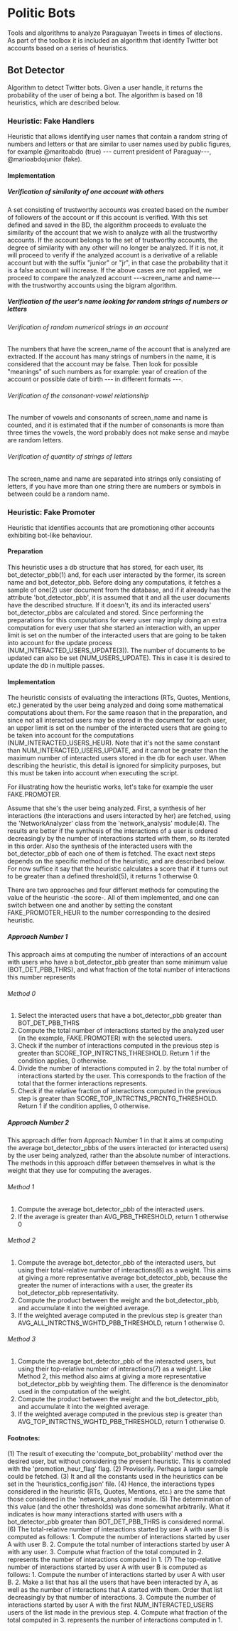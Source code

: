 # Politic Bots

Tools and algorithms to analyze Paraguayan Tweets in times of elections. As part of the toolbox it is included an algorithm that identify Twitter bot accounts based on a series of heuristics.


## Bot Detector

Algorithm to detect Twitter bots. Given a user handle, it returns the probability of the user of being a bot. The algorithm is based on 18 heuristics, which are described below.

### Heuristic: Fake Handlers

Heuristic that allows identifying user names that contain a random string of numbers and letters or that are similar to user names used by public figures, for example @maritoabdo (true) --- current president of Paraguay---, @marioabdojunior (fake).

#### Implementation

##### Verification of similarity of one account with others

A set consisting of trustworthy accounts was created based on the number of followers of the account or if this account is verified.
With this set defined and saved in the BD, the algorithm proceeds to evaluate the similarity of the account that we wish to analyze with all the trustworthy accounts.
If the account belongs to the set of trustworthy accounts, the degree of similarity with any other will no longer be analyzed. If it is not, it will proceed to verify if the analyzed account is a derivative of a reliable account but with the suffix "junior" or "jr", in that case the probability that it is a false account will increase.
If the above cases are not applied, we proceed to compare the analyzed account ---screen_name and name--- with the trustworthy accounts using the bigram algorithm.


##### Verification of the user's name looking for random strings of numbers or letters

###### Verification of random numerical strings in an account

The numbers that have the screen_name of the account that is analyzed are extracted. If the account has many strings of numbers in the name, it is considered that the account may be false. Then look for possible "meanings" of such numbers as for example: year of creation of the account or possible date of birth --- in different formats ---.

###### Verification of the consonant-vowel relationship 

The number of vowels and consonants of screen_name and name is counted, and it is estimated that if the number of consonants is more than three times the vowels, the word probably does not make sense and maybe are random letters.

###### Verification of quantity of strings of letters

The screen_name and name are separated into strings only consisting of letters, if you have more than one string there are numbers or symbols in between could be a random name.

### Heuristic: Fake Promoter

Heuristic that identifies accounts that are promotioning other accounts exhibiting bot-like behaviour.

#### Preparation

This heuristic uses a db structure that has stored, for each user, its bot_detector_pbb(1) and, for each user interacted by the former, its screen name and bot_detector_pbb.
Before doing any computations, it fetches a sample of one(2) user document from the database, and if it already has the attribute 'bot_detector_pbb', it is assumed that it and all the user documents have the described structure. If it doesn't, its and its interacted users' bot_detector_pbbs are calculated and stored.
Since performing the preparations for this computations for every user may imply doing an extra computation for every user that she started an interaction with, an upper limit is set on the number of the interacted users that are going to be taken into account for the update process (NUM_INTERACTED_USERS_UPDATE(3)).
The number of documents to be updated can also be set (NUM_USERS_UPDATE). This in case it is desired to update the db in multiple passes.

#### Implementation

The heuristic consists of evaluating the interactions (RTs, Quotes, Mentions, etc.) generated by the user being analyzed and doing some mathematical computations about them.
For the same reason that in the preparation, and since not all interacted users may be stored in the document for each user, an upper limit is set on the number of the interacted users that are going to be taken into account for the computations (NUM_INTERACTED_USERS_HEUR). Note that it's not the same constant than NUM_INTERACTED_USERS_UPDATE, and it cannot be greater than the maximum number of interacted users stored in the db for each user. When describing the heuristic, this detail is ignored for simplicity purposes, but this must be taken into account when executing the script.

For illustrating how the heuristic works, let's take for example the user FAKE.PROMOTER.

Assume that she's the user being analyzed.
First, a synthesis of her interactions (the interactions and users interacted by her) are fetched, using the 'NetworkAnalyzer' class from the 'network_analysis' module(4). The results are better if the synthesis of the interactions of a user is ordered decreasingly by the number of interactions started with them, so its iterated in this order.
Also the synthesis of the interacted users with the bot_detector_pbb of each one of them is fetched.
The exact next steps depends on the specific method of the heuristic, and are described below. For now suffice it say that the heuristic calculates a score that if it turns out to be greater than a defined threshold(5), it returns 1 otherwise 0.

There are two approaches and four different methods for computing the value of the heuristic -the score-. All of them implemented, and one can switch between one and another by setting the constant FAKE_PROMOTER_HEUR to the number corresponding to the desired heuristic.

##### Approach Number 1

This approach aims at computing the number of interactions of an account with users who have a bot_detector_pbb greater than some minimum value (BOT_DET_PBB_THRS), and what fraction of the total number of interactions this number represents

###### Method 0

1. Select the interacted users that have a bot_detector_pbb greater than BOT_DET_PBB_THRS
2. Compute the total number of interactions started by the analyzed user (in the example, FAKE.PROMOTER) with the selected users.
3. Check if the number of interactions computed in the previous step is greater than SCORE_TOP_INTRCTNS_THRESHOLD. Return 1 if the condition applies, 0 otherwise.
4. Divide the number of interactions computed in 2. by the total number of interactions started by the user. This corresponds to the fraction of the total that the former interactions represents.
5. Check if the relative fraction of interactions computed in the previous step is greater than SCORE_TOP_INTRCTNS_PRCNTG_THRESHOLD. Return 1 if the condition applies, 0 otherwise.

##### Approach Number 2
This approach differ from Approach Number 1 in that it aims at computing the average bot_detector_pbbs of the users interacted (or interacted users) by the user being analyzed, rather than the absolute number of interactions. The methods in this approach differ between themselves in what is the weight that they use for computing the averages.

###### Method 1
1. Compute the average bot_detector_pbb of the interacted users.
2. If the average is greater than AVG_PBB_THRESHOLD, return 1 otherwise 0

###### Method 2
1. Compute the average bot_detector_pbb of the interacted users, but using their total-relative number of interactions(6) as a weight. This aims at giving a more representative average bot_detector_pbb, because the greater the numer of interactions with a user, the greater its bot_detector_pbb representativity.
2. Compute the product between the weight and the bot_detector_pbb, and accumulate it into the weighted average.
3. If the weighted average computed in the previous step is greater than AVG_ALL_INTRCTNS_WGHTD_PBB_THRESHOLD, return 1 otherwise 0.

###### Method 3
1. Compute the average bot_detector_pbb of the interacted users, but using their top-relative number of interactions(7) as a weight. Like Method 2, this method also aims at giving a more representative bot_detector_pbb by weighting them. The difference is the denominator used in the computation of the weight.
2. Compute the product between the weight and the bot_detector_pbb, and accumulate it into the weighted average.
3. If the weighted average computed in the previous step is greater than AVG_TOP_INTRCTNS_WGHTD_PBB_THRESHOLD, return 1 otherwise 0.

#### Footnotes:
(1) The result of executing the 'compute_bot_probability' method over the desired user, but without considering the present heuristic. This is controled with the 'promotion_heur_flag' flag.
(2) Provisorily. Perhaps a larger sample could be fetched.
(3) It and all the constants used in the heuristics can be set in the 'heuristics_config.json' file.
(4) Hence, the interactions types considered in the heuristic (RTs, Quotes, Mentions, etc.) are the same that those considered in the 'network_analysis' module.
(5) The determination of this value (and the other thresholds) was done somewhat arbitrarily. What it indicates is how many interactions started with users with a bot_detector_pbb greater than BOT_DET_PBB_THRS is considered normal.
(6) The total-relative number of interactions started by user A with user B is computed as follows:
    1. Compute the number of interactions started by user A with user B.
    2. Compute the total number of interactions started by user A with any user.
    3. Compute what fraction of the total computed in 2. represents the number of interactions computed in 1.
(7) The top-relative number of interactions started by user A with user B is computed as follows:
    1. Compute the number of interactions started by user A with user B.
    2. Make a list that has all the users that have been interacted by A, as well as the number of interactions that A started with them. Order that list decreasingly by that number of interactions.
    3. Compute the number of interactions started by user A with the first NUM_INTERACTED_USERS users of the list made in the previous step.
    4. Compute what fraction of the total computed in 3. represents the number of interactions computed in 1.
